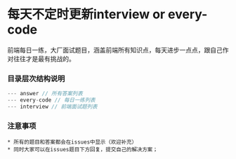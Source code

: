 # 每天不定时更新interview or every-code
前端每日一练，大厂面试题目，涵盖前端所有知识点，每天进步一点点，跟自己作对往往才是最有挑战的。



### 目录层次结构说明

```javascript
--- answer // 所有答案列表
--- every-code // 每日一练列表
--- interview // 前端面试题列表
```



### 注意事项

	* 所有的题目和答案都会在issues中显示（欢迎补充）
	* 同时大家可以在issues题目下方回复，提交自己的解决方案；